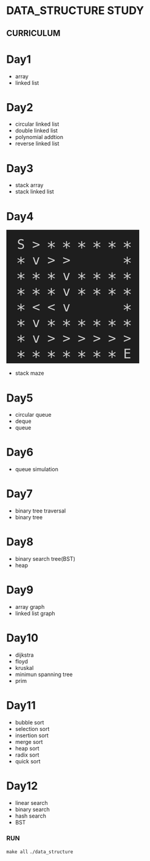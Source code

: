 # DATA_STRUCTURE STUDY

## CURRICULUM

# Day1
- array
- linked list

# Day2
- circular linked list
- double linked list
- polynomial addtion
- reverse linked list

# Day3
- stack array
- stack linked list

# Day4
![preview](./img/stack_maze.png)
- stack maze

# Day5
- circular queue
- deque
- queue

# Day6
- queue simulation

# Day7
- binary tree traversal
- binary tree

# Day8
- binary search tree(BST)
- heap

# Day9
- array graph
- linked list graph

# Day10
- dijkstra
- floyd
- kruskal
- minimun spanning tree
- prim

# Day11
- bubble sort
- selection sort
- insertion sort
- merge sort
- heap sort
- radix sort
- quick sort

# Day12
- linear search
- binary search
- hash search
- BST


### RUN
`make all`
`./data_structure`
